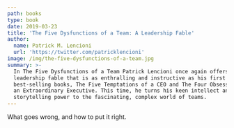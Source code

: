 ```yaml
---
path: books
type: book
date: 2019-03-23
title: 'The Five Dysfunctions of a Team: A Leadership Fable'
author:
  name: Patrick M. Lencioni
  url: 'https://twitter.com/patricklencioni'
image: /img/the-five-dysfunctions-of-a-team.jpg
summary: >-
  In The Five Dysfunctions of a Team Patrick Lencioni once again offers a
  leadership fable that is as enthralling and instructive as his first two
  best-selling books, The Five Temptations of a CEO and The Four Obsessions of
  an Extraordinary Executive. This time, he turns his keen intellect and
  storytelling power to the fascinating, complex world of teams.
---
```

What goes wrong, and how to put it right.
